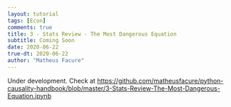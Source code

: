 ```yaml
---
layout: tutorial
tags: [Econ]
comments: true
title: 3 - Stats Review - The Most Dangerous Equation
subtitle: Coming Soon
date: 2020-06-22
true-dt: 2020-06-22
author: "Matheus Facure"
---
```


Under development. Check at https://github.com/matheusfacure/python-causality-handbook/blob/master/3-Stats-Review-The-Most-Dangerous-Equation.ipynb

